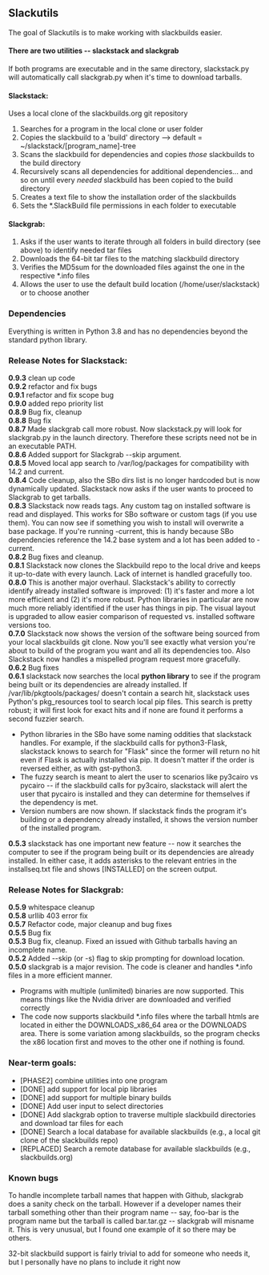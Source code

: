 ## Slackutils

The goal of Slackutils is to make working with slackbuilds easier.

#### There are two utilities -- slackstack and slackgrab
If both programs are executable and in the same directory, slackstack.py will automatically call slackgrab.py when it's time to download tarballs.<br />

#### Slackstack:<br />
Uses a local clone of the slackbuilds.org git repository <br />
1. Searches for a program in the local clone or user folder<br />
2. Copies the slackbuild to a 'build' directory --> default = ~/slackstack/[program_name]-tree<br />
3. Scans the slackbuild for dependencies and copies *those* slackbuilds to the build directory<br />
4. Recursively scans all dependencies for additional dependencies... and so on until every *needed* slackbuild has been copied to the build directory<br />
5. Creates a text file to show the installation order of the slackbuilds
6. Sets the *.SlackBuild file permissions in each folder to executable

#### Slackgrab:  
1. Asks if the user wants to iterate through all folders in build directory (see above) to identify needed tar files<br />
2. Downloads the 64-bit tar files to the matching slackbuild directory<br />
3. Verifies the MD5sum for the downloaded files against the one in the respective *.info files
4. Allows the user to use the default build location (/home/user/slackstack) or to choose another

### Dependencies
Everything is written in Python 3.8 and has no dependencies beyond the standard python library.

### Release Notes for Slackstack:<br />
__0.9.3__ clean up code<br />
__0.9.2__ refactor and fix bugs<br />
__0.9.1__ refactor and fix scope bug<br />
__0.9.0__ added repo priority list<br />
__0.8.9__ Bug fix, cleanup<br />
__0.8.8__ Bug fix<br />
__0.8.7__ Made slackgrab call more robust.  Now slackstack.py will look for slackgrab.py in the launch directory.  Therefore these scripts need not be in an executable PATH.<br />
__0.8.6__ Added support for Slackgrab --skip argument.<br />
__0.8.5__ Moved local app search to /var/log/packages for compatibility with 14.2 and current.<br />
__0.8.4__ Code cleanup, also the SBo dirs list is no longer hardcoded but is now dynamically updated.  Slackstack now asks if the user wants to proceed to Slackgrab to get tarballs.<br />
__0.8.3__ Slackstack now reads tags.  Any custom tag on installed software is read and displayed.  This works for SBo software or custom tags (if you use them).  You can now see if something you wish to install will overwrite a base package.  If you're running -current, this is handy because SBo dependencies reference the 14.2 base system and a lot has been added to -current.<br />
__0.8.2__ Bug fixes and cleanup.<br />
__0.8.1__ Slackstack now clones the Slackbuild repo to the local drive and keeps it up-to-date with every launch.  Lack of internet is handled gracefully too.<br />
__0.8.0__ This is another major overhaul.  Slackstack's ability to correctly identify already installed software is improved: (1) it's faster and more a lot more efficient and (2) it's more robust.  Python libraries in particular are now much more reliably identified if the user has things in pip.  The visual layout is upgraded to allow easier comparison of requested vs. installed software versions too.<br />
__0.7.0__ Slackstack now shows the version of the software being sourced from your local slackbuilds git clone.  Now you'll see exactly what version you're about to build of the program you want and all its dependencies too.  Also Slackstack now handles a mispelled program request more gracefully.<br />
__0.6.2__ Bug fixes<br />
__0.6.1__ slackstack now searches the local __python library__ to see if the program being built or its dependencies are already installed.  If /var/lib/pkgtools/packages/ doesn't contain a search hit, slackstack uses Python's pkg_resources tool to search local pip files.  This search is pretty robust; it will first look for exact hits and if none are found it performs a second fuzzier search.<br />
* Python libraries in the SBo have some naming oddities that slackstack handles.  For example, if the slackbuild calls for python3-Flask, slackstack knows to search for "Flask" since the former will return no hit even if Flask is actually installed via pip.  It doesn't matter if the order is reversed either, as with gst-python3.<br />
* The fuzzy search is meant to alert the user to scenarios like py3cairo vs pycairo -- if the slackbuild calls for py3cairo, slackstack will alert the user that pycairo is installed and they can determine for themselves if the dependency is met.<br />
* Version numbers are now shown.  If slackstack finds the program it's building or a dependency already installed, it shows the version number of the installed program.<br />

__0.5.3__ slackstack has one important new feature -- now it searches the computer to see if the program being built or its dependencies are already installed.  In either case, it adds asterisks to the relevant entries in the installseq.txt file and shows [INSTALLED] on the screen output.<br />

### Release Notes for Slackgrab:<br />
__0.5.9__ whitespace cleanup<br />
__0.5.8__ urllib 403 error fix<br />
__0.5.7__ Refactor code, major cleanup and bug fixes<br />
__0.5.5__ Bug fix<br />
__0.5.3__ Bug fix, cleanup. Fixed an issued with Github tarballs having an incomplete name.<br />
__0.5.2__ Added --skip (or -s) flag to skip prompting for download location.<br />
__0.5.0__ slackgrab is a major revision.  The code is cleaner and handles *.info files in a more efficient manner.<br />
* Programs with multiple (unlimited) binaries are now supported.  This means things like the Nvidia driver are downloaded and verified correctly<br />
* The code now supports slackbuild *.info files where the tarball htmls are located in either the DOWNLOADS_x86_64 area or the DOWNLOADS area.  There is some variation among slackbuilds, so the program checks the x86 location first and moves to the other one if nothing is found.

### Near-term goals:<br />
* [PHASE2] combine utilities into one program
* [DONE] add support for local pip libraries
* [DONE] add support for multiple binary builds
* [DONE] Add user input to select directories<br />
* [DONE] Add slackgrab option to traverse multiple slackbuild directories and download tar files for each<br />
* [DONE] Search a local database for available slackbuilds (e.g., a local git clone of the slackbuilds repo)<br />
* [REPLACED] Search a remote database for available slackbuilds (e.g., slackbuilds.org)<br />

### Known bugs<br />
To handle incomplete tarball names that happen with Github, slackgrab does a sanity check on the tarball. However if a developer names their tarball something other than their program name -- say, foo-bar is the program name but the tarball is called bar.tar.gz -- slackgrab will misname it. This is very unusual, but I found one example of it so there may be others.

32-bit slackbuild support is fairly trivial to add for someone who needs it, but I personally have no plans to include it right now<br />
